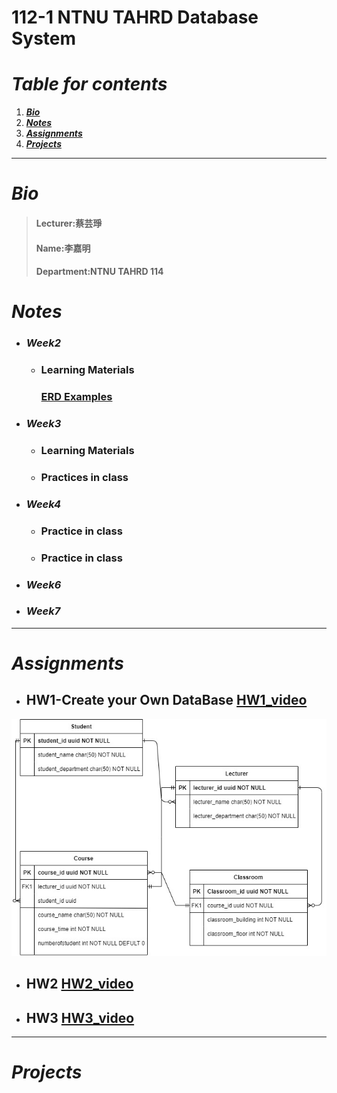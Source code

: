 # 112-1 NTNU TAHRD Database System
# ***Table for contents***
 1. [***Bio***](https://github.com/jiaminging/DBSystem/tree/main#bio)
 2. [***Notes***](https://github.com/jiaminging/DBSystem/blob/main/README.md#notes)
 3. [***Assignments***](https://github.com/jiaminging/DBSystem/blob/main/README.md#assignments)
 4. [***Projects***](https://github.com/jiaminging/DBSystem/blob/main/README.md#projects)
-----
# ***Bio***
>#### Lecturer:蔡芸琤    
>#### Name:李嘉明    
>#### Department:NTNU TAHRD 114 
# ***Notes***
* ### ***Week2***
  * ### Learning Materials
    ### [ERD Examples](https://gitmind.com/erd-examples.html)
* ### ***Week3***
  * ### Learning Materials
   
  * ### Practices in class
   
* ### ***Week4***
  * ### Practice in class
   
  * ### Practice in class
* ### ***Week6***
* ### ***Week7***
---
# ***Assignments***
* ## HW1-Create your Own DataBase [HW1_video](https://youtu.be/R4oO0bxyeV4)
![image](https://github.com/jiaminging/DBSystem/blob/main/HW1.jpg)
* ## HW2 [HW2_video](https://youtu.be/6jW3-aktdtE)
* ## HW3 [HW3_video](https://youtu.be/HoF9uy250rw)
---
# ***Projects***
